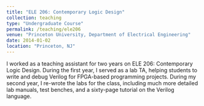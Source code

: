 ```yaml
---
title: "ELE 206: Contemporary Logic Design"
collection: teaching
type: "Undergraduate Course"
permalink: /teaching/ele206
venue: "Princeton University, Department of Electrical Engineering"
date: 2014-01-02
location: "Princeton, NJ"
---
```


I worked as a teaching assistant for two years on ELE 206: Contemporary Logic Design.
During the first year, I served as a lab TA, helping students to write and debug Verilog for FPGA-based programming projects.
During my second year, I re-wrote the labs for the class, including much more detailed lab manuals, test benches, and a sixty-page tutorial on the Verilog language.

